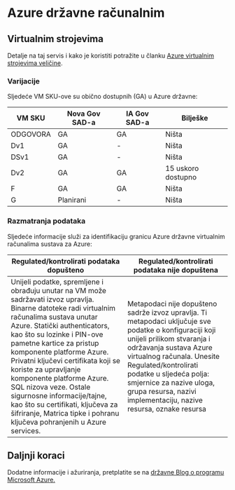 <properties
    pageTitle="Azure državne dokumentaciju | Microsoft Azure"
    description="Ovo omogućuje comparision značajki i upute na razvoj aplikacija za državne ustanove Azure"
    services="Azure-Government"
    cloud="gov" 
    documentationCenter=""
    authors="ryansoc"
    manager="zakramer"
    editor=""/>

<tags
    ms.service="multiple"
    ms.devlang="na"
    ms.topic="article"
    ms.tgt_pltfrm="na"
    ms.workload="azure-government"
    ms.date="09/29/2016"
    ms.author="ryansoc"/>


#  <a name="azure-government-compute"></a>Azure državne računalnim

##  <a name="virtual-machines"></a>Virtualnim strojevima

Detalje na taj servis i kako je koristiti potražite u članku [Azure virtualnim strojevima veličine](../virtual-machines/virtual-machines-windows-sizes.md).

### <a name="variations"></a>Varijacije

Sljedeće VM SKU-ove su obično dostupnih (GA) u Azure državne:

VM SKU|Nova Gov SAD-a|IA Gov SAD-a|Bilješke
---|---|---|---
ODGOVORA|GA|GA|Ništa
Dv1|GA|-|Ništa
DSv1|GA|-|Ništa
Dv2|GA|GA|15 uskoro dostupno
F|GA|GA|Ništa
G|Planirani|-|Ništa

###  <a name="data-considerations"></a>Razmatranja podataka

Sljedeće informacije služi za identifikaciju granicu Azure državne virtualnim računalima sustava za Azure:

| Regulated/kontrolirati podataka dopušteno | Regulated/kontrolirati podataka nije dopuštena |
|--------------------------------------------------------------------------------------|-----------------------------------------------------------------------------------------------------------------------------------------------------------------------------------------------------------------------------------------------------------------------------------------------------------------|
| Unijeli podatke, spremljene i obrađuju unutar na VM može sadržavati izvoz upravlja. Binarne datoteke radi virtualnim računalima sustava unutar Azure. Statički authenticators, kao što su lozinke i PIN-ove pametne kartice za pristup komponente platforme Azure. Privatni ključevi certifikata koji se koriste za upravljanje komponente platforme Azure. SQL nizova veze.  Ostale sigurnosne informacije/tajne, kao što su certifikati, ključeva za šifriranje, Matrica tipke i pohranu ključeva pohranjenih u Azure services.  | Metapodaci nije dopušteno sadrže izvoz upravlja. Ti metapodaci uključuje sve podatke o konfiguraciji koji unijeli prilikom stvaranja i održavanja sustava Azure virtualnog računala.  Unesite Regulated/kontrolirati podatke u sljedeća polja: smjernice za nazive uloga, grupa resursa, nazivi implementaciju, nazive resursa, oznake resursa  

## <a name="next-steps"></a>Daljnji koraci

Dodatne informacije i ažuriranja, pretplatite se na <a href="https://blogs.msdn.microsoft.com/azuregov/">državne Blog o programu Microsoft Azure.</a>
